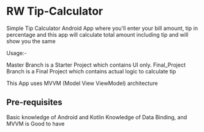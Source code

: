 # RW Tip-Calculator
Simple Tip Calculator Android App where you'll enter your bill amount, tip in percentage and this app will calculate total amount including tip and will show you the same

Usage:-

Master Branch is a Starter Project which contains UI only.
Final_Project Branch is a Final Project which contains actual logic to calculate tip

This App uses MVVM (Model View ViewModel) architecture

Pre-requisites
--------------

Basic knowledge of Android and Kotlin
Knowledge of Data Binding, and MVVM is Good to have
